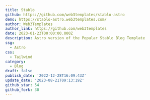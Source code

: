 ```yaml
---
title: Stablo
github: https://github.com/web3templates/stablo-astro
demo: https://stablo-astro.web3templates.com/
author: Web3Templates
author_link: https://github.com/web3templates
date: 2023-01-23T00:00:00.000Z
description: Astro version of the Popular Stablo Blog Template
ssg:
  - Astro
css:
  - Tailwind
category:
  - Blog
draft: false
publish_date: '2022-12-28T16:09:43Z'
update_date: '2023-08-21T09:13:19Z'
github_star: 54
github_fork: 30
---
```

